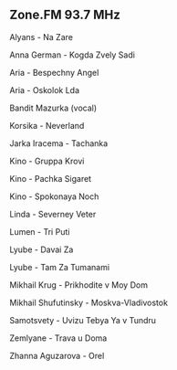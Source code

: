 ## Zone.FM 93.7 MHz

Alyans - Na Zare

Anna German - Kogda Zvely Sadi

Aria - Bespechny Angel

Aria - Oskolok Lda

Bandit Mazurka (vocal)

Korsika - Neverland

Jarka Iracema - Tachanka

Kino - Gruppa Krovi

Kino - Pachka Sigaret

Kino - Spokonaya Noch

Linda - Severney Veter

Lumen - Tri Puti

Lyube - Davai Za

Lyube - Tam Za Tumanami

Mikhail Krug - Prikhodite v Moy Dom

Mikhail Shufutinsky - Moskva-Vladivostok

Samotsvety - Uvizu Tebya Ya v Tundru

Zemlyane - Trava u Doma

Zhanna Aguzarova - Orel

